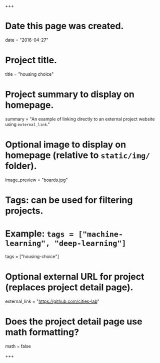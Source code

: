 +++
# Date this page was created.
date = "2016-04-27"

# Project title.
title = "housing choice"

# Project summary to display on homepage.
summary = "An example of linking directly to an external project website using `external_link`."

# Optional image to display on homepage (relative to `static/img/` folder).
image_preview = "boards.jpg"

# Tags: can be used for filtering projects.
# Example: `tags = ["machine-learning", "deep-learning"]`
tags = ["housing-choice"]

# Optional external URL for project (replaces project detail page).
external_link = "https://github.com/cities-lab"

# Does the project detail page use math formatting?
math = false

+++

